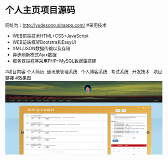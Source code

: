 # 个人主页项目源码
网址为：http://yudesong.sinaapp.com/
#采用技术
<ul>
  <li>WEB前端技术HTML+CSS+JavaScript</li>
  <li>WEB前端框架Bootstra和EasyUI</li>
  <li>XML/JSON数据传输以及存储</li>
  <li>异步刷新模式Ajax数据</li>
  <li>服务器端程序采用PHP+MySQL数据库搭建</li>
</ul>
#项目内容
<span>个人简历</span>&nbsp;&nbsp;<span>通讯录管理系统</span>&nbsp;&nbsp;&nbsp;<span>个人博客系统</span>&nbsp;&nbsp;
<span>考试系统</span>&nbsp;&nbsp;&nbsp;<span>开发技术</span>&nbsp;&nbsp;&nbsp;<span>项目链接</span>
#效果图
<img src="log.png"/>
